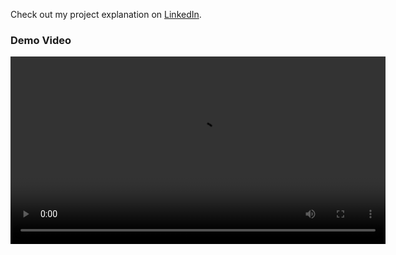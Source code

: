 Check out my project explanation on [LinkedIn]().

### Demo Video
<video src="demo.mp4" controls width="600"></video>


